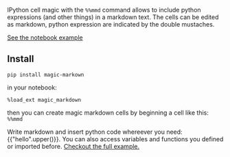 IPython cell magic with the `%%mmd` command allows to include python expressions (and other things) in a markdown text.
The cells can be edited as markdown, python expression are indicated by the double mustaches. 

[See the notebook example](https://github.com/transfluxus/magic_markdown/blob/master/example/magic_markdown_test.ipynb)

## Install

`pip install magic-markown`

in your notebook:

`%load_ext magic_markdown`

then you can create magic markdown cells by beginning a cell like this:
`%%mmd`

Write markdown and insert python code whereever you need: {{"hello".upper()}}. You can also access variables and functions you defined or imported before. [Checkout the full example.](https://github.com/transfluxus/magic_markdown/blob/master/example/magic_markdown_test.ipynb)
